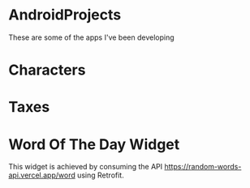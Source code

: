 # AndroidProjects
These are some of the apps I've been developing

# Characters

# Taxes

# Word Of The Day Widget
This widget is achieved by consuming the API https://random-words-api.vercel.app/word using Retrofit.
